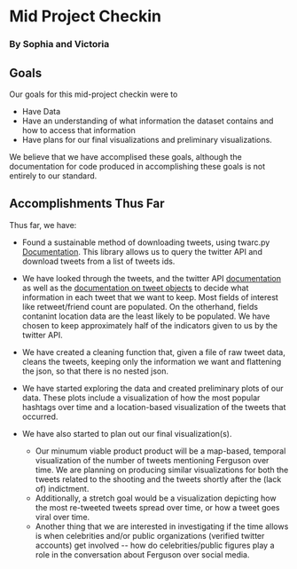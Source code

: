 # Mid Project Checkin
### By Sophia and Victoria

## Goals
Our goals for this mid-project checkin were to 
* Have Data
* Have an understanding of what information the dataset contains and how to access that information
* Have plans for our final visualizations and preliminary visualizations. 

We believe that we have accomplised these goals, although the documentation for code produced in accomplishing these goals is not entirely to our standard. 

## Accomplishments Thus Far
Thus far, we have:
* Found a sustainable method of downloading tweets, using twarc.py [Documentation](https://github.com/edsu/twarc). This library allows us to query the twitter API and download tweets from a list of tweets ids. 

* We have looked through the tweets, and the twitter API [documentation](https://dev.twitter.com/rest/reference/get/statuses/lookup) as well as the [documentation on tweet objects](https://dev.twitter.com/overview/api/tweets) to decide what information in each tweet that we want to keep. Most fields of interest like retweet/friend count are populated. On the otherhand, fields contanint location data are the least likely to be populated. We have chosen to keep approximately half of the indicators given to us by the twitter API. 

* We have created a cleaning function that, given a file of raw tweet data, cleans the tweets, keeping only the information we want and flattening the json, so that there is no nested json. 

* We have started exploring the data and created preliminary plots of our data. These plots include a visualization of how the most popular hashtags over time and a location-based visualization of the tweets that occurred. 

* We have also started to plan out our final visualization(s).
	* Our minumum viable product product will be a map-based, temporal visualization of the number of tweets mentioning Ferguson over time. We are planning on producing similar visualizations for both the tweets related to the shooting and the tweets shortly after the (lack of) indictment. 
	* Additionally, a stretch goal would be a visualization depicting how the most re-tweeted tweets spread over time, or how a tweet goes viral over time.
	* Another thing that we are interested in investigating if the time allows is when celebrities and/or public organizations (verified twitter accounts) get involved -- how do celebrities/public figures play a role in the conversation about Ferguson over social media. 

